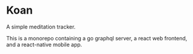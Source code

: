 # Koan

A simple meditation tracker. 

This is a monorepo containing a go graphql server, a react web frontend, and a react-native mobile
app.
